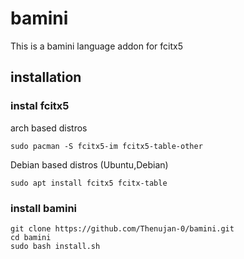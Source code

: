 # bamini

This is a bamini language addon for fcitx5


## installation
### instal fcitx5 

arch based distros
```
sudo pacman -S fcitx5-im fcitx5-table-other
```

Debian based distros (Ubuntu,Debian)

```
sudo apt install fcitx5 fcitx-table
```

### install bamini
```
git clone https://github.com/Thenujan-0/bamini.git
cd bamini
sudo bash install.sh
```
